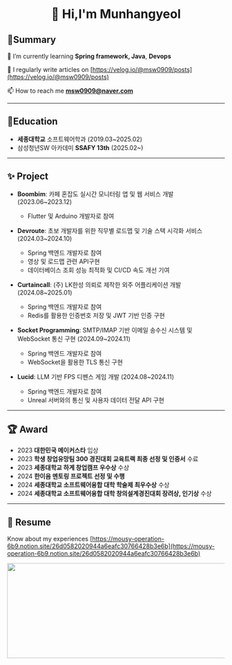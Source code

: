 
<h1 align="center">👋 Hi,I'm Munhangyeol</h1>

## 🤚Summary 

🌱 I’m currently learning **Spring framework, Java**, **Devops**

📝 I regularly write articles on [https://velog.io/@msw0909/posts](https://velog.io/@msw0909/posts)

 📫 How to reach me  **msw0909@naver.com**

----


##  🧐Education 
- **세종대학교** 소프트웨어학과 (2019.03~2025.02)
- 삼성청년SW 아카데미 **SSAFY 13th** (2025.02~)
----

## ✨ Project

- **Boombim**: 카페 혼잡도 실시간 모니터링 앱 및 웹 서비스 개발 (2023.06~2023.12)  
  - Flutter 및 Arduino 개발자로 참여  

- **Devroute**: 초보 개발자를 위한 직무별 로드맵 및 기술 스택 시각화 서비스 (2024.03~2024.10)  
  - Spring 백엔드 개발자로 참여  
  - 영상 및 로드맵 관련 API구현
  - 데이터베이스 조회 성능 최적화 및 CI/CD 속도 개선 기여 

- **Curtaincall**: (주) LK한성 의뢰로 제작한 외주 어플리케이션 개발 (2024.08~2025.01)  
  - Spring 백엔드 개발자로 참여  
  - Redis를 활용한 인증번호 저장 및 JWT 기반 인증 구현  

- **Socket Programming**: SMTP/IMAP 기반 이메일 송수신 시스템 및 WebSocket 통신 구현 (2024.09~2024.11)  
  - Spring 백엔드 개발자로 참여  
  - WebSocket을 활용한 TLS 통신 구현  

- **Lucid**: LLM 기반 FPS 디펜스 게임 개발 (2024.08~2024.11)  
  - Spring 백엔드 개발자로 참여  
  - Unreal 서버와의 통신 및 사용자 데이터 전달 API 구현  

---

## 🏆 Award

- 2023 **대한민국 메이커스타** 입상
- 2023 **학생 창업유망팀 300 경진대회 교육트랙 최종 선정 및 인증서** 수료  
- 2023 **세종대학교 하계 창업캠프 우수상** 수상  
- 2024 **한이음 멘토링 프로젝트 선정 및 수행**  
- 2024 **세종대학교 소프트웨어융합 대학 학술제 최우수상** 수상  
- 2024 **세종대학교 소프트웨어융합 대학 창의설계경진대회 장려상, 인기상** 수상  



----

 ## 📄 Resume
 
 Know about my experiences [https://mousy-operation-6b9.notion.site/26d0582020944a6eafc30766428b3e6b](https://mousy-operation-6b9.notion.site/26d0582020944a6eafc30766428b3e6b)

<p align="left">
</p>

 


<a href="https://github.com/devxb/gitanimals">
  <img
    src="https://render.gitanimals.org/lines/Munhangyeol?pet-id=641540816308768536"
    width="600"
    height="220"
  />
</a>






